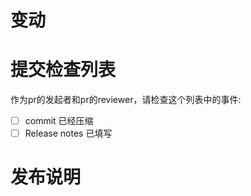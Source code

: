 <!-- 🎉🎉🎉 Thank you for the PR!!! 🎉🎉🎉 -->

# 变动

<!--
在这里描述你的你的变化，理想情况下，您可以直接从描述性提交消息中获得描述
-->

# 提交检查列表

作为pr的发起者和pr的reviewer，请检查这个列表中的事件:

- [ ] commit 已经压缩
- [ ] Release notes 已填写

# 发布说明

<!--
描述任何用户面临的修改，或者删除这个块。

用户面临的修改:
- API变动
- BUG修复
- 行为/逻辑上的变化
- 升级面临的break change

带有发布说明的pull请求:

```release-note
发布说明
```

-->
